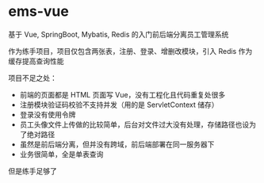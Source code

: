 # ems-vue

基于 Vue, SpringBoot, Mybatis, Redis 的入门前后端分离员工管理系统

作为练手项目，项目仅包含两张表，注册、登录、增删改模块，引入 Redis 作为缓存提高查询性能

项目不足之处：
- 前端的页面都是 HTML 页面写 Vue，没有工程化且代码重复处很多
- 注册模块验证码校验不支持并发（用的是 ServletContext 储存）
- 登录没有使用令牌
- 员工头像文件上传做的比较简单，后台对文件过大没有处理，存储路径也设为了绝对路径
- 虽然是前后端分离，但并没有跨域，前后端部署在同一服务器下
- 业务很简单，全是单表查询

但是练手足够了
